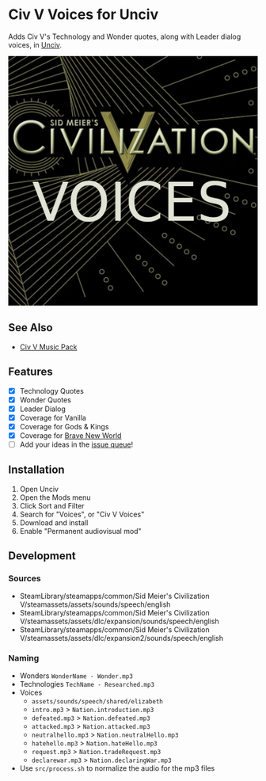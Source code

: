 # Civ V Voices for Unciv

Adds Civ V's Technology and Wonder quotes, along with Leader dialog voices, in [Unciv](https://github.com/yairm210/Unciv).

![Preview](preview.png)

## See Also

- [Civ V Music Pack](https://github.com/Kurwizimi/Civ-V-Music-Pack)

## Features

- [x] Technology Quotes
- [x] Wonder Quotes
- [x] Leader Dialog
- [x] Coverage for Vanilla
- [x] Coverage for Gods & Kings
- [x] Coverage for [Brave New World](https://github.com/RobLoach/Civ-V-Brave-New-World)
- [ ] Add your ideas in the [issue queue](https://github.com/RobLoach/Civ-V-Voices/issues)!

## Installation

1. Open Unciv
2. Open the Mods menu
3. Click Sort and Filter
4. Search for "Voices", or "Civ V Voices"
5. Download and install
6. Enable "Permanent audiovisual mod"

## Development

### Sources

- SteamLibrary/steamapps/common/Sid Meier's Civilization V/steamassets/assets/sounds/speech/english
- SteamLibrary/steamapps/common/Sid Meier's Civilization V/steamassets/assets/dlc/expansion/sounds/speech/english
- SteamLibrary/steamapps/common/Sid Meier's Civilization V/steamassets/assets/dlc/expansion2/sounds/speech/english

### Naming

- Wonders `WonderName - Wonder.mp3`
- Technologies `TechName - Researched.mp3`
- Voices
  - `assets/sounds/speech/shared/elizabeth`
  - `intro.mp3` > `Nation.introduction.mp3`
  - `defeated.mp3` > `Nation.defeated.mp3`
  - `attacked.mp3` > `Nation.attacked.mp3`
  - `neutralhello.mp3` > `Nation.neutralHello.mp3`
  - `hatehello.mp3` > `Nation.hateHello.mp3`
  - `request.mp3` > `Nation.tradeRequest.mp3`
  - `declarewar.mp3` > `Nation.declaringWar.mp3`
- Use `src/process.sh` to normalize the audio for the mp3 files
